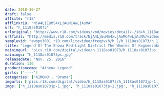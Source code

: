 ```yaml
---
date: 2018-10-27
draft: false
affsite: "r18"
afflinkr18: "NjA4LjEuMS4xLjAuMC4wLjAuMA"
url: "h_1118as01073"
urloriginal: "http://www.r18.com/videos/vod/movies/detail/-/id=h_1118as01073"
urlfinal: "http://media.r18.com/track/NjA4LjEuMS4xLjAuMC4wLjAuMA/videos/vod/movies/detail/-/id=h_1118as01073"
samplevid: "awspv3001.r18.com/litevideo/freepv/h/h_1/h_1118as01073/h_1118as01073_dmb_s.mp4"
title: "Legend Of The Showa Red Light District The Whores Of Kagomezakura"
mainimgurl: "pics.r18.com/digital/video/h_1118as01073/h_1118as01073ps.jpg"
mainimgs: "h_1118as01073ps.jpg"
releasedate: "Nov. 25, 2016"
duration: 116
productioncomp: "Athena Legend"
girls: ['----']
categories: ['KIMONO', 'Drama']
imgurls: ['pics.r18.com/digital/video/h_1118as01073/h_1118as01073jp-1.jpg', 'pics.r18.com/digital/video/h_1118as01073/h_1118as01073jp-2.jpg', 'pics.r18.com/digital/video/h_1118as01073/h_1118as01073jp-3.jpg', 'pics.r18.com/digital/video/h_1118as01073/h_1118as01073jp-4.jpg', 'pics.r18.com/digital/video/h_1118as01073/h_1118as01073jp-5.jpg', 'pics.r18.com/digital/video/h_1118as01073/h_1118as01073jp-6.jpg', 'pics.r18.com/digital/video/h_1118as01073/h_1118as01073jp-7.jpg', 'pics.r18.com/digital/video/h_1118as01073/h_1118as01073jp-8.jpg', 'pics.r18.com/digital/video/h_1118as01073/h_1118as01073jp-9.jpg', 'pics.r18.com/digital/video/h_1118as01073/h_1118as01073jp-10.jpg', 'pics.r18.com/digital/video/h_1118as01073/h_1118as01073jp-11.jpg', 'pics.r18.com/digital/video/h_1118as01073/h_1118as01073jp-12.jpg', 'pics.r18.com/digital/video/h_1118as01073/h_1118as01073jp-13.jpg', 'pics.r18.com/digital/video/h_1118as01073/h_1118as01073jp-14.jpg', 'pics.r18.com/digital/video/h_1118as01073/h_1118as01073jp-15.jpg', 'pics.r18.com/digital/video/h_1118as01073/h_1118as01073jp-16.jpg', 'pics.r18.com/digital/video/h_1118as01073/h_1118as01073jp-17.jpg', 'pics.r18.com/digital/video/h_1118as01073/h_1118as01073jp-18.jpg', 'pics.r18.com/digital/video/h_1118as01073/h_1118as01073jp-19.jpg', 'pics.r18.com/digital/video/h_1118as01073/h_1118as01073jp-20.jpg']
imgs: ['h_1118as01073jp-1.jpg', 'h_1118as01073jp-2.jpg', 'h_1118as01073jp-3.jpg', 'h_1118as01073jp-4.jpg', 'h_1118as01073jp-5.jpg', 'h_1118as01073jp-6.jpg', 'h_1118as01073jp-7.jpg', 'h_1118as01073jp-8.jpg', 'h_1118as01073jp-9.jpg', 'h_1118as01073jp-10.jpg', 'h_1118as01073jp-11.jpg', 'h_1118as01073jp-12.jpg', 'h_1118as01073jp-13.jpg', 'h_1118as01073jp-14.jpg', 'h_1118as01073jp-15.jpg', 'h_1118as01073jp-16.jpg', 'h_1118as01073jp-17.jpg', 'h_1118as01073jp-18.jpg', 'h_1118as01073jp-19.jpg', 'h_1118as01073jp-20.jpg']
---
```

